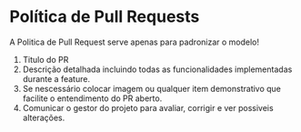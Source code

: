 # Política de Pull Requests

A Politica de Pull Request serve apenas para padronizar o modelo!

1. Titulo do PR
2. Descrição detalhada incluindo todas as funcionalidades implementadas durante a feature.
3. Se nescessário colocar imagem ou qualquer item demonstrativo que facilite o entendimento do PR aberto.
4. Comunicar o gestor do projeto para avaliar, corrigir e ver possiveis alterações.
